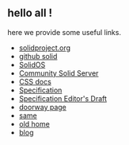 ## hello all !

here we provide some useful links.

- [solidproject.org](https://solidproject.org)
- [github solid](https://github.com/solid)
- [SolidOS](https://github.com/SolidOS/solidos)
- [Community Solid Server](https://github.com/CommunitySolidServer/CommunitySolidServere)
- [CSS docs](https://communitysolidserver.github.io/CommunitySolidServer/4.0/)
- [Specification](https://solidproject.org/TR/protocol)
- [Specification Editor's Draft](https://solidproject.org/ED/protocol)
- [doorway page](https://solidweb.me/ewingson/site/)
- [same](https://www.serverproject.de/com/)
- [old home](https://www.serverproject.de)
- [blog](https://configedit.wordpress.com)

<!--

**Here are some ideas to get you started:**

🙋‍♀️ A short introduction - what is your organization all about?
🌈 Contribution guidelines - how can the community get involved?
👩‍💻 Useful resources - where can the community find your docs? Is there anything else the community should know?
🍿 Fun facts - what does your team eat for breakfast?
🧙 Remember, you can do mighty things with the power of [Markdown](https://docs.github.com/github/writing-on-github/getting-started-with-writing-and-formatting-on-github/basic-writing-and-formatting-syntax)
-->
